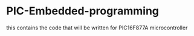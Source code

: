# PIC-Embedded-programming
this contains the code that will be written for PIC16F877A microcontroller
